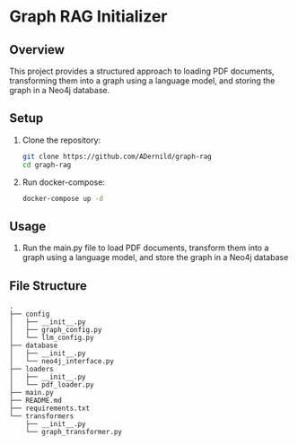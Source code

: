 # Graph RAG Initializer

## Overview
This project provides a structured approach to loading PDF documents, transforming them into a graph using a language model, and storing the graph in a Neo4j database.

## Setup
1. Clone the repository:
   ```sh
   git clone https://github.com/ADernild/graph-rag
   cd graph-rag
   ```
2. Run docker-compose:
   ```sh
   docker-compose up -d
   ```

## Usage
1. Run the main.py file to load PDF documents, transform them into a graph using a language model, and store the graph in a Neo4j database

## File Structure
```
.
├── config
│   ├── __init__.py
│   ├── graph_config.py
│   └── llm_config.py
├── database
│   ├── __init__.py
│   └── neo4j_interface.py
├── loaders
│   ├── __init__.py
│   └── pdf_loader.py
├── main.py
├── README.md
├── requirements.txt
└── transformers
    ├── __init__.py
    └── graph_transformer.py
```
